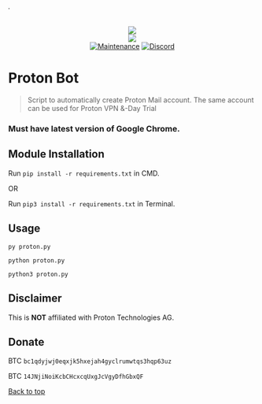 ###### .

<p align="center">
    <img src="https://media.discordapp.net/attachments/740211892148109373/812003367986659358/Proton_bot.png">
    <br/>
    <img src="https://forthebadge.com/images/badges/made-with-python.svg">
    <br/>
    <a href="https://github.com/techtanic/Proton-bot/graphs/commit-activity"><img alt="Maintenance" src="https://img.shields.io/badge/Maintained%3F-yes-green.svg?style=for-the-badge"></a>
    <a target="_blank" href="https://discord.gg/wFsfhJh4Rh"><img alt="Discord" src="https://img.shields.io/discord/703266580846346361.svg?label=Discord&logo=Discord&colorB=7289da&style=for-the-badge"></a>
    <br/>
</p>


# Proton Bot

> Script to automatically create Proton Mail account.
> The same account can be used for Proton VPN &-Day Trial

### Must have latest version of Google Chrome.

## Module Installation

Run	`pip install -r requirements.txt` in CMD.

OR

Run `pip3 install -r requirements.txt` in Terminal.


## Usage

`py proton.py`

`python proton.py`

`python3 proton.py`


## Disclaimer
This is **NOT** affiliated with Proton Technologies AG.


## Donate

BTC `bc1qdyjwj0eqxjk5hxejah4gyclrumwtqs3hqp63uz` 

BTC `14JNjiNoiKcbCHcxcqUxgJcVgyDfhGbxQF`

[Back to top](#)
